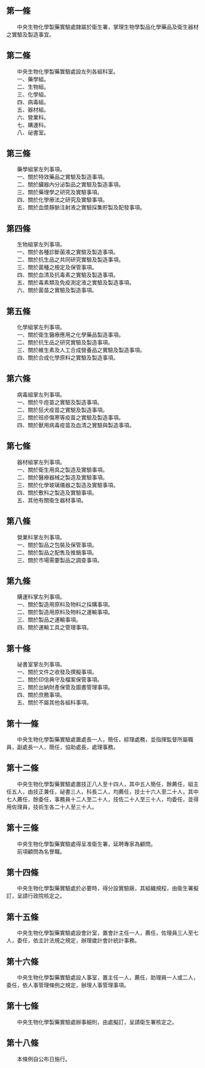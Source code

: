 第一條 
-------
　　中央生物化學製藥實驗處隸屬於衛生署，掌理生物學製品化學藥品及衛生器材之實驗及製造事宜。  


第二條 
-------
　　中央生物化學製藥實驗處設左列各組科室。  
　　一、藥學組。  
　　二、生物組。  
　　三、化學組。  
　　四、病毒組。  
　　五、器材組。  
　　六、營業科。  
　　七、購運科。  
　　八、祕書室。  


第三條 
-------
　　藥學組掌左列事項。  
　　一、關於特效藥品之實驗及製造事項。  
　　二、關於臟器內分泌製品之實驗及製造事項。  
　　三、關於藥理學之研究及實驗事項。  
　　四、關於化學療法之研究及實驗事項。  
　　五、關於血漿靜脈注射液之實驗採集貯製及配發事項。  


第四條 
-------
　　生物組掌左列事項。  
　　一、關於各種診斷菌液之實驗及製造事項。  
　　二、關於抗生品之共同研究實驗及製造事項。  
　　三、關於菌種之檢定及保管事項。  
　　四、關於血清及抗毒素之實驗及製造事項。  
　　五、關於毒素類及免疫測定液之實驗及製造事項。  
　　六、關於菌苗之實驗及製造事項。  


第五條 
-------
　　化學組掌左列事項。  
　　一、關於衛生醫療應用之化學藥品製造事項。  
　　二、關於抗生品之研究實驗及製造事項。  
　　三、關於維生素及人工合成營養品之實驗及製造事項。  
　　四、關於合成化學原料之實驗及製造事項。  


第六條 
-------
　　病毒組掌左列事項。  
　　一、關於牛痘苗之實驗及製造事項。  
　　二、關於狂犬疫苗之實驗及製造事項。  
　　三、關於班疹傷寒等疫苗之實驗及製造事項。  
　　四、關於獸用病毒疫苗及血清之實驗與製造事項。  


第七條 
-------
　　器材組掌左列事項。  
　　一、關於衛生用具之製造及實驗事項。  
　　二、關於醫療器械之製造及實驗事項。  
　　三、關於化學玻璃儀器之製造及實驗事項。  
　　四、關於敷科之製造及實驗事項。  
　　五、其他有關衛生器材事項。  


第八條 
-------
　　營業科掌左列事項。  
　　一、關於製品之包裝及保管事項。  
　　二、關於製品之配售及推銷事項。  
　　三、關於市場需要製品之調查事項。  


第九條 
-------
　　購運科掌左列事項。  
　　一、關於製造用原料及物料之採購事項。  
　　二、關於製造用原料及物料之運輸事項。  
　　三、關於製品之運輸事項。  
　　四、關於運輸工具之管理事項。  


第十條 
-------
　　祕書室掌左列事項。  
　　一、關於文件之收發及撰擬事項。  
　　二、關於印信典守及檔案保管事項。  
　　三、關於出納財產保管及圖書管理事項。  
　　四、關於庶務事項。  
　　五、關於不屬其他各組科事項。  


第十一條 
---------
　　中央生物化學製藥實驗處置處長一人，簡任，綜理處務，並指揮監督所屬職員，副處長一人，簡任，協助處長，處理事務。  


第十二條 
---------
　　中央生物化學製藥實驗處置技正八人至十四人，其中五人簡任，餘薦任，組主任五人，由技正兼任，祕書三人，科長二人，均薦任，技士十六人至二十人，其中七人薦任，餘委任，事務員十二人至二十人，技佐二十人至三十人，均委任，並得用佐理員，技術生各二十人至三十人。  


第十三條 
---------
　　中央生物化學製藥實驗處得呈准衛生署，延聘專家為顧問。  
　　前項顧問為名譽職。  


第十四條 
---------
　　中央生物化學製藥實驗處於必要時，得分設實驗廠，其組織規程，由衛生署擬訂，呈請行政院核定之。  


第十五條 
---------
　　中央生物化學製藥實驗處設會計室，置會計主任一人，薦任，佐理員三人至七人，委任，依主計法規之規定，辦理歲計會計統計事務。  


第十六條 
---------
　　中央生物化學製藥實驗處設人事室，置主任一人，薦任，助理員一人或二人，委任，依人事管理條例之規定，辦理人事管理事項。  


第十七條 
---------
　　中央生物化學製藥實驗處辦事細則，由處擬訂，呈請衛生署核定之。  


第十八條 
---------
　　本條例自公布日施行。
